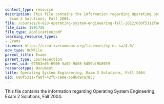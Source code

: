 ```yaml
---
content_type: resource
description: This file contains the information regarding Operating System Engineering,
  Exam 2 Solutions, Fall 2004.
file: /courses/6-828-operating-system-engineering-fall-2012/680f5311fa8f42f0ca8eb6d6d9ca7853_MIT6_828F12_q04_2_sol.pdf
file_size: 1991726
file_type: application/pdf
learning_resource_types:
- Exams
license: https://creativecommons.org/licenses/by-nc-sa/4.0/
ocw_type: OCWFile
parent_title: Exams
parent_type: CourseSection
parent_uid: 07553e05-6900-5a02-9d08-6d59bf9b8059
resourcetype: Document
title: Operating System Engineering, Exam 2 Solutions, Fall 2004
uid: 680f5311-fa8f-42f0-ca8e-b6d6d9ca7853
---
```

This file contains the information regarding Operating System Engineering, Exam 2 Solutions, Fall 2004.